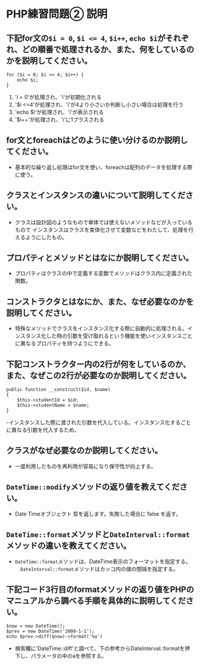 # PHP練習問題② 説明

## 下記for文の`$i = 0`, `$i <= 4`, `$i++`, `echo $i`がそれぞれ、どの順番で処理されるか、また、何をしているのかを説明してください。

```
for ($i = 0; $i <= 4; $i++) {
    echo $i;
}
```

1. 'i = 0'が処理され、'i'が初期化される
2. '$i <=4'が処理され、'i'が4より小さいか判断し小さい場合は処理を行う
3. 'echo $i'が処理され、'i'が表示される
4. '$i++'が処理され、'i'に1プラスされる

## for文とforeachはどのように使い分けるのか説明してください。
- 基本的な繰り返し処理はfor文を使い、foreachは配列のデータを処理する際に使う。

## クラスとインスタンスの違いについて説明してください。
- クラスは設計図のようなもので単体では使えないメソッドなどが入っているもので
インスタンスはクラスを実体化させて変数などをわたして、処理を行えるようにしたもの。

## プロパティとメソッドとはなにか説明してください。
- プロパティはクラスの中で定義する変数でメソッドはクラス内に定義された関数。

## コンストラクタとはなにか、また、なぜ必要なのかを説明してください。
- 特殊なメソッドでクラスをインスタンス化する際に自動的に処理される。インスタンス化した時の引数を受け取れるという機能を使いインスタンスごとに異なるプロパティを持つようにできる。

## 下記コンストラクター内の2行が何をしているのか、また、なぜこの2行が必要なのか説明してください。
```
public function __construct($id, $name)
{
    $this->studentId = $id;
    $this->studentName = $name;
}
```
-インスタンスした際に渡された引数を代入している。インスタンス化するごとに異なる引数を代入するため。 

## クラスがなぜ必要なのか説明してください。
- 一度利用したものを再利用が容易になり保守性が向上する。

## `DateTime::modify`メソッドの返り値を教えてください。
- Date Timeオブジェクト 型を返します。失敗した場合に false を返す。

## `DateTime::format`メソッドと`DateInterval::format`メソッドの違いを教えてください。
- `DateTime::format`メソッドは、DateTime表示のフォーマットを指定する。
　`DateInterval::format`メソッドはカッコ内の値の間隔を指定する。

## 下記コード3行目のformatメソッドの返り値をPHPのマニュアルから調べる手順を具体的に説明してください。
```
$now = new DateTime();
$prev = new DateTime('2000-1-1');
echo $prev->diff($now)->format('%a')
```

- 検索欄に'DateTime::diff'と調べて、下の参考からDateInterval::formatを押下し、パラメータの中のaを参照する。
